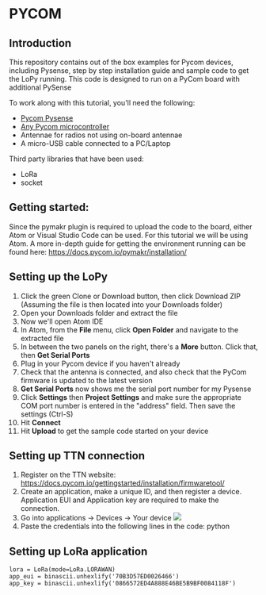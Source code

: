 # PYCOM

## Introduction
This repository contains out of the box examples for Pycom devices, including Pysense, step by step installation guide and sample code to get the LoPy running. This code is designed to run on a PyCom board with additional PySense 

To work along with this tutorial, you'll need the following:

* [Pycom Pysense](https://core-electronics.com.au/pycom-pysense-41969.html)
* [Any Pycom microcontroller](https://core-electronics.com.au/pycom.html)
* Antennae for radios not using on-board antennae
* A micro-USB cable connected to a PC/Laptop

Third party libraries that have been used:
- LoRa
- socket

## Getting started:
Since the pymakr plugin is required to upload the code to the board, either Atom or Visual Studio Code can be used. For this tutorial we will be using Atom.
A more in-depth guide for getting the environment running can be found here:
https://docs.pycom.io/pymakr/installation/

## Setting up the LoPy
1. Click the green Clone or Download button, then click Download ZIP (Assuming the file is then located into your Downloads folder)
2. Open your Downloads folder and extract the file
3. Now we'll open Atom IDE
4. In Atom, from the **File** menu, click **Open Folder** and navigate to the extracted file
5. In between the two panels on the right, there's a **More** button. Click that, then **Get Serial Ports**
6. Plug in your Pycom device if you haven't already
7. Check that the antenna is connected, and also check that the PyCom firmware is updated to the latest version
8. **Get Serial Ports** now shows me the serial port number for my Pysense
9. Click **Settings** then **Project Settings** and make sure the appropriate COM port number is entered in the "address" field. Then save the settings (Ctrl-S)
10. Hit **Connect**
11. Hit **Upload** to get the sample code started on your device

## Setting up TTN connection
1. Register on the TTN website: https://docs.pycom.io/gettingstarted/installation/firmwaretool/
2. Create an application, make a unique ID, and then register a device. Application EUI and Application key are required to make the connection.
3. Go into applications -> Devices -> Your device 
![](https://i.gyazo.com/71079422c7fd93a85060df36c930a390.png)
5. Paste the credentials into the following lines in the code:
python

## Setting up LoRa application
```
lora = LoRa(mode=LoRa.LORAWAN)
app_eui = binascii.unhexlify('70B3D57ED0026466')                        
app_key = binascii.unhexlify('0866572ED4A888E46BE5B9BF0084118F')
```

